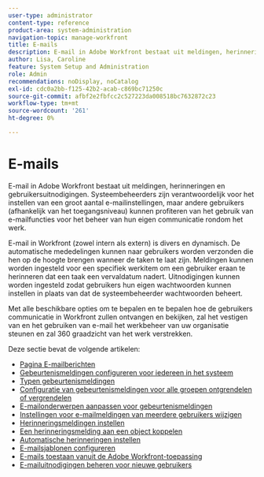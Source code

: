 ```yaml
---
user-type: administrator
content-type: reference
product-area: system-administration
navigation-topic: manage-workfront
title: E-mails
description: E-mail in Adobe Workfront bestaat uit meldingen, herinneringen en gebruikersuitnodigingen. Systeembeheerders zijn verantwoordelijk voor het instellen van een groot aantal e-mailinstellingen, maar andere gebruikers (afhankelijk van het toegangsniveau) kunnen profiteren van het gebruik van e-mailfuncties voor het beheer van hun eigen communicatie rondom het werk.
author: Lisa, Caroline
feature: System Setup and Administration
role: Admin
recommendations: noDisplay, noCatalog
exl-id: cdc0a2bb-f125-42b2-acab-c869bc71250c
source-git-commit: afbf2e2fbfcc2c527223da008518bc7632872c23
workflow-type: tm+mt
source-wordcount: '261'
ht-degree: 0%

---
```


# E-mails

E-mail in Adobe Workfront bestaat uit meldingen, herinneringen en gebruikersuitnodigingen. Systeembeheerders zijn verantwoordelijk voor het instellen van een groot aantal e-mailinstellingen, maar andere gebruikers (afhankelijk van het toegangsniveau) kunnen profiteren van het gebruik van e-mailfuncties voor het beheer van hun eigen communicatie rondom het werk.

E-mail in Workfront (zowel intern als extern) is divers en dynamisch. De automatische mededelingen kunnen naar gebruikers worden verzonden die hen op de hoogte brengen wanneer de taken te laat zijn. Meldingen kunnen worden ingesteld voor een specifiek werkitem om een gebruiker eraan te herinneren dat een taak een vervaldatum nadert. Uitnodigingen kunnen worden ingesteld zodat gebruikers hun eigen wachtwoorden kunnen instellen in plaats van dat de systeembeheerder wachtwoorden beheert.

Met alle beschikbare opties om te bepalen en te bepalen hoe de gebruikers communicatie in Workfront zullen ontvangen en bekijken, zal het vestigen van en het gebruiken van e-mail het werkbeheer van uw organisatie steunen en zal 360 graadzicht van het werk verstrekken.

Deze sectie bevat de volgende artikelen:

* [Pagina E-mailberichten](../../../administration-and-setup/manage-workfront/emails/email-notifications-page.md)
* [Gebeurtenismeldingen configureren voor iedereen in het systeem](../../../administration-and-setup/manage-workfront/emails/configure-event-notifications-for-everyone-in-the-system.md)
* [Typen gebeurtenismeldingen](../../../administration-and-setup/manage-workfront/emails/event-notifications-available-in-wf.md)
* [Configuratie van gebeurtenismeldingen voor alle groepen ontgrendelen of vergrendelen](../../../administration-and-setup/manage-workfront/emails/unlock-configuration-of-event-notifications-for-groups.md)
* [E-mailonderwerpen aanpassen voor gebeurtenismeldingen](../../../administration-and-setup/manage-workfront/emails/custom-email-subjects-event-notification.md)
* [Instellingen voor e-mailmeldingen van meerdere gebruikers wijzigen](../../../administration-and-setup/manage-workfront/emails/modify-email-notification-settings-user-profiles.md)
* [Herinneringsmeldingen instellen](../../../administration-and-setup/manage-workfront/emails/set-up-reminder-notifications.md)
* [Een herinneringsmelding aan een object koppelen](../../../workfront-basics/using-notifications/attach-reminder-notification-object.md)
* [Automatische herinneringen instellen](../../../administration-and-setup/manage-workfront/emails/setting-up-automatic-reminders.md)
* [E-mailsjablonen configureren](../../../administration-and-setup/manage-workfront/emails/configure-email-templates.md)
* [E-mails toestaan vanuit de Adobe Workfront-toepassing](../../../administration-and-setup/manage-workfront/emails/allow-emails-from-wf-app.md)
* [E-mailuitnodigingen beheren voor nieuwe gebruikers](../../../administration-and-setup/manage-workfront/emails/manage-email-invitations.md)
